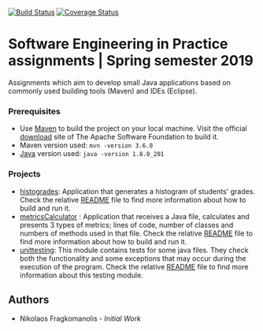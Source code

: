 [![Build Status](https://travis-ci.com/nickosfra/seip2019.svg?branch=master)](https://travis-ci.com/nickosfra/seip2019)
[![Coverage Status](https://coveralls.io/repos/github/nickosfra/seip2019/badge.svg?branch=master)](https://coveralls.io/github/nickosfra/seip2019?branch=master)

# Software Engineering in Practice assignments | Spring semester 2019
Assignments which aim to develop small Java applications based on commonly used building tools (Maven) and IDEs (Eclipse).

### Prerequisites
* Use [Maven](https://maven.apache.org/ "Maven") to build the project on your local machine. Visit the official [download](https://maven.apache.org/ref/3.6.0/download.cgi "Maven Download") site of The Apache Software Foundation to build it.
* Maven version used: `mvn -version 3.6.0`
* [Java](https://www.oracle.com/technetwork/java/javase/downloads/jdk11-downloads-5066655.html) version used: `java -version 1.8.0_201`

### Projects
* [histogrades](https://github.com/nickosfra/seip2019/tree/development/seip2019/histoGrades): Application that generates a histogram of students' grades. Check the relative [README](https://github.com/nickosfra/seip2019/blob/development/seip2019/histoGrades/README.md) file to find more information about how to build and run it.
* [metricsCalculator](https://github.com/nickosfra/seip2019/tree/development/seip2019/metricsCalculator) : Application that receives a Java file, calculates and presents 3 types of metrics; lines of code, number of classes and numbers of methods used in that file. Check the relative [README](https://github.com/nickosfra/seip2019/blob/development/seip2019/metricsCalculator/README.md) file to find more information about how to build and run it.
* [unittesting](https://github.com/nickosfra/seip2019/tree/master/seip2019/unittesting): This module contains tests for some java files. They check both the functionality and some exceptions that may occur during the execution of the program. Check the relative [README](https://github.com/nickosfra/seip2019/blob/master/seip2019/unittesting/README.md) file to find more information about this testing module.

## Authors
* Nikolaos Fragkomanolis - *Initial Work*
